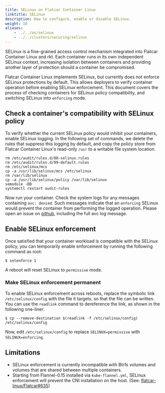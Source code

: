 ```yaml
---
title: SELinux on Flatcar Container Linux
linktitle: SELinux
description: How to configure, enable or disable SELinux.
weight: 10
aliases:
    - ../../os/selinux
    - ../../clusters/securing/selinux
---
```


SELinux is a fine-grained access control mechanism integrated into Flatcar Container Linux and rkt. Each container runs in its own independent SELinux context, increasing isolation between containers and providing another layer of protection should a container be compromised.

Flatcar Container Linux implements SELinux, but currently does not enforce SELinux protections by default. This allows deployers to verify container operation before enabling SELinux enforcement. This document covers the process of checking containers for SELinux policy compatibility, and switching SELinux into `enforcing` mode.

## Check a container's compatibility with SELinux policy

To verify whether the current SELinux policy would inhibit your containers, enable SELinux logging. In the following set of commands, we delete the rules that suppress this logging by default, and copy the policy store from Flatcar Container Linux's read-only `/usr` to a writable file system location.

```shell
rm /etc/audit/rules.d/80-selinux.rules
rm /etc/audit/rules.d/99-default.rules
rm /etc/selinux/mcs
cp -a /usr/lib/selinux/mcs /etc/selinux
rm /var/lib/selinux
cp -a /usr/lib/selinux/policy /var/lib/selinux
semodule -DB
systemctl restart audit-rules
```

Now run your container. Check the system logs for any messages containing `avc: denied`. Such messages indicate that an `enforcing` SELinux would prevent the container from performing the logged operation. Please open an issue on [github][gh-flatcar], including the full avc log message.

## Enable SELinux enforcement

Once satisfied that your container workload is compatible with the SELinux policy, you can temporarily enable enforcement by running the following command as root:

`$ setenforce 1`

A reboot will reset SELinux to `permissive` mode.

### Make SELinux enforcement permanent

To enable SELinux enforcement across reboots, replace the symbolic link `/etc/selinux/config` with the file it targets, so that the file can be written. You can use the `readlink` command to dereference the link, as shown in the following one-liner:

`$ cp --remove-destination $(readlink -f /etc/selinux/config) /etc/selinux/config`

Now, edit `/etc/selinux/config` to replace `SELINUX=permissive` with `SELINUX=enforcing`.

## Limitations

* SELinux enforcement is currently incompatible with Btrfs volumes and volumes that are shared between multiple containers.
* Starting from Flannel-0.15 installed via `kube-flannel.yml`, SELinux enforcement will prevent the CNI installation on the host. (See: [flatcar-linux/Flatcar#635][flannel-issue])


[gh-flatcar]: https://github.com/kinvolk/Flatcar/issues
[flannel-issue]: https://github.com/flatcar/Flatcar/issues/635
